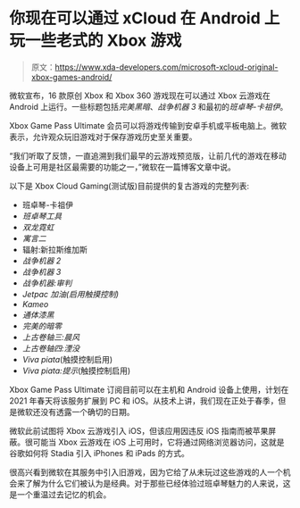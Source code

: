 # 你现在可以通过 xCloud 在 Android 上玩一些老式的 Xbox 游戏

> 原文：<https://www.xda-developers.com/microsoft-xcloud-original-xbox-games-android/>

微软宣布，16 款原创 Xbox 和 Xbox 360 游戏现在可以通过 Xbox 云游戏在 Android 上运行。一些标题包括*完美黑暗*、*战争机器 3* 和最初的*班卓琴-卡祖伊*。

Xbox Game Pass Ultimate 会员可以将游戏传输到安卓手机或平板电脑上。微软表示，允许观众玩旧游戏对于保存游戏历史至关重要。

“我们听取了反馈，一直追溯到我们最早的云游戏预览版，让前几代的游戏在移动设备上可用是社区最需要的功能之一，”微软在一篇博客文章中说。

以下是 Xbox Cloud Gaming(测试版)目前提供的复古游戏的完整列表:

*   班卓琴-卡祖伊
*   *班卓琴工具*
*   *双龙霓虹*
*   *寓言二*
*   辐射:新拉斯维加斯
*   *战争机器 2*
*   *战争机器 3*
*   *战争机器:审判*
*   *Jetpac 加油(启用触摸控制)*
*   *Kameo*
*   *通体漆黑*
*   *完美的暗零*
*   *上古卷轴三:晨风*
*   *上古卷轴四:湮没*
*   *Viva piata*(触摸控制启用)
*   *Viva piata:提示*(触摸控制启用)

Xbox Game Pass Ultimate 订阅目前可以在主机和 Android 设备上使用，计划在 2021 年春天将该服务扩展到 PC 和 iOS。从技术上讲，我们现在正处于春季，但是微软还没有透露一个确切的日期。

微软此前试图将 Xbox 云游戏引入 iOS，但该应用因违反 iOS 指南而被苹果屏蔽。很可能当 Xbox 云游戏在 iOS 上可用时，它将通过网络浏览器访问，这就是谷歌如何将 Stadia 引入 iPhones 和 iPads 的方式。

很高兴看到微软在其服务中引入旧游戏，因为它给了从未玩过这些游戏的人一个机会来了解为什么它们被认为是经典。对于那些已经体验过班卓琴魅力的人来说，这是一个重温过去记忆的机会。